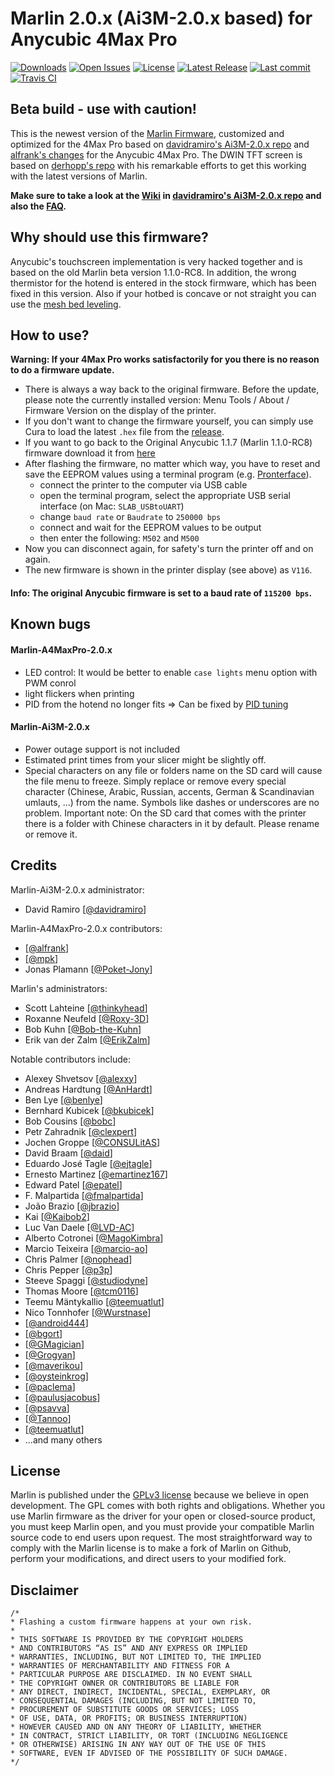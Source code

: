 # Marlin 2.0.x (Ai3M-2.0.x based) for Anycubic 4Max Pro

[![Downloads](https://img.shields.io/github/downloads/Poket-Jony/Marlin-A4MaxPro-2.0.x/total.svg?style=flat)](https://github.com/Poket-Jony/Marlin-A4MaxPro-2.0.x/releases) [![Open Issues](https://img.shields.io/github/issues-raw/Poket-Jony/Marlin-A4MaxPro-2.0.x.svg?style=flat)](https://github.com/Poket-Jony/Marlin-A4MaxPro-2.0.x/issues?q=is%3Aopen+is%3Aissue) [![License](https://img.shields.io/github/license/Poket-Jony/Marlin-A4MaxPro-2.0.x.svg?style=flat)](https://github.com/Poket-Jony/Marlin-A4MaxPro-2.0.x/blob/master/LICENSE) [![Latest Release](https://img.shields.io/github/release/Poket-Jony/Marlin-A4MaxPro-2.0.x.svg?style=flat)](https://github.com/Poket-Jony/Marlin-A4MaxPro-2.0.x/releases/latest/) [![Last commit](https://img.shields.io/github/last-commit/Poket-Jony/Marlin-A4MaxPro-2.0.x.svg?style=flat)](https://github.com/Poket-Jony/Marlin-A4MaxPro-2.0.x/commits/)  [![Travis CI](https://api.travis-ci.org/Poket-Jony/Marlin-A4MaxPro-2.0.x.svg?branch=master)](https://travis-ci.org/Poket-Jony/Marlin-A4MaxPro-2.0.x)  

## Beta build - use with caution!

This is the newest version of the [Marlin Firmware](https://github.com/MarlinFirmware/Marlin), customized and optimized for the 4Max Pro based on [davidramiro's Ai3M-2.0.x repo](https://github.com/davidramiro/Marlin-Ai3M-2.0.x) and [alfrank's changes](https://drucktipps3d.de/forum/topic/anycubic-4max-pro-marlin-1-1-9-firmware-ai3m-basierend/) for the Anycubic 4Max Pro. The DWIN TFT screen is based on [derhopp's repo](https://github.com/derhopp/Marlin-with-Anycubic-i3-Mega-TFT) with his remarkable efforts to get this working with the latest versions of Marlin.

**Make sure to take a look at the [Wiki](https://github.com/davidramiro/Marlin-Ai3M-2.0.x/wiki/) in [davidramiro's Ai3M-2.0.x repo](https://github.com/davidramiro/Marlin-Ai3M-2.0.x) and also the [FAQ](https://github.com/davidramiro/Marlin-Ai3M-2.0.x/wiki/Frequently-Asked-Questions).**

## Why should use this firmware?
Anycubic's touchscreen implementation is very hacked together and is based on the old Marlin beta version 1.1.0-RC8.
In addition, the wrong thermistor for the hotend is entered in the stock firmware, which has been fixed in this version.
Also if your hotbed is concave or not straight you can use the [mesh bed leveling](https://github.com/davidramiro/Marlin-Ai3M-2.0.x#manual-mesh-bed-leveling).

## How to use?
**Warning: If your 4Max Pro works satisfactorily for you there is no reason to do a firmware update.**

- There is always a way back to the original firmware. Before the update, please note the currently installed version: Menu Tools / About / Firmware Version on the display of the printer.
- If you don't want to change the firmware yourself, you can simply use Cura to load the latest `.hex` file from the [release](https://github.com/Poket-Jony/Marlin-A4MaxPro/releases).
- If you want to go back to the Original Anycubic 1.1.7 (Marlin 1.1.0-RC8) firmware download it from [here](https://drive.google.com/file/d/1FwKHQcOxPabLgirkihu3LnBMuHuZLqZR/view)
- After flashing the firmware, no matter which way, you have to reset and save the EEPROM values using a terminal program (e.g. [Pronterface](https://www.pronterface.com/)).
    - connect the printer to the computer via USB cable
    - open the terminal program, select the appropriate USB serial interface (on Mac: `SLAB_USBtoUART`)
    - change `baud rate` or `Baudrate` to `250000 bps`
    - connect and wait for the EEPROM values to be output
    - then enter the following: `M502` and `M500`
- Now you can disconnect again, for safety's turn the printer off and on again.
- The new firmware is shown in the printer display (see above) as `V116`.

#### Info: The original Anycubic firmware is set to a baud rate of `115200 bps`.

## Known bugs
#### Marlin-A4MaxPro-2.0.x
- LED control: It would be better to enable `case lights` menu option with PWM conrol
- light flickers when printing
- PID from the hotend no longer fits => Can be fixed by [PID tuning](https://github.com/davidramiro/Marlin-Ai3M-2.0.x/wiki/Calibration#pid-tuning)

#### Marlin-Ai3M-2.0.x
- Power outage support is not included
- Estimated print times from your slicer might be slightly off.
- Special characters on any file or folders name on the SD card will cause the file menu to freeze. Simply replace or remove every special character (Chinese, Arabic, Russian, accents, German & Scandinavian umlauts, ...) from the name. Symbols like dashes or underscores are no problem. Important note: On the SD card that comes with the printer there is a folder with Chinese characters in it by default. Please rename or remove it.

## Credits
Marlin-Ai3M-2.0.x administrator:
- David Ramiro [[@davidramiro](https://github.com/davidramiro)]

Marlin-A4MaxPro-2.0.x contributors:
- [[@alfrank](https://drucktipps3d.de/forum/profile/alfrank/)]
- [[@mpk](https://drucktipps3d.de/forum/profile/mpk/)]
- Jonas Plamann [[@Poket-Jony](https://github.com/Poket-Jony)]

Marlin's administrators:
 - Scott Lahteine [[@thinkyhead](https://github.com/thinkyhead)]
 - Roxanne Neufeld [[@Roxy-3D](https://github.com/Roxy-3D)]
 - Bob Kuhn [[@Bob-the-Kuhn](https://github.com/Bob-the-Kuhn)]
 - Erik van der Zalm [[@ErikZalm](https://github.com/ErikZalm)]

Notable contributors include:
 - Alexey Shvetsov [[@alexxy](https://github.com/alexxy)]
 - Andreas Hardtung [[@AnHardt](https://github.com/AnHardt)]
 - Ben Lye [[@benlye](https://github.com/benlye)]
 - Bernhard Kubicek [[@bkubicek](https://github.com/bkubicek)]
 - Bob Cousins [[@bobc](https://github.com/bobc)]
 - Petr Zahradnik [[@clexpert](https://github.com/clexpert)]
 - Jochen Groppe [[@CONSULitAS](https://github.com/CONSULitAS)]
 - David Braam [[@daid](https://github.com/daid)]
 - Eduardo José Tagle [[@ejtagle](https://github.com/ejtagle)]
 - Ernesto Martinez [[@emartinez167](https://github.com/emartinez167)]
 - Edward Patel [[@epatel](https://github.com/epatel)]
 - F. Malpartida [[@fmalpartida](https://github.com/fmalpartida)]
 - João Brazio [[@jbrazio](https://github.com/jbrazio)]
 - Kai [[@Kaibob2](https://github.com/Kaibob2)]
 - Luc Van Daele [[@LVD-AC](https://github.com/LVD-AC)]
 - Alberto Cotronei [[@MagoKimbra](https://github.com/MagoKimbra)]
 - Marcio Teixeira [[@marcio-ao](https://github.com/marcio-ao)]
 - Chris Palmer [[@nophead](https://github.com/nophead)]
 - Chris Pepper [[@p3p](https://github.com/p3p)]
 - Steeve Spaggi [[@studiodyne](https://github.com/studiodyne)]
 - Thomas Moore [[@tcm0116](https://github.com/tcm0116)]
 - Teemu Mäntykallio [[@teemuatlut](https://github.com/teemuatlut)]
 - Nico Tonnhofer [[@Wurstnase](https://github.com/Wurstnase)]
 - [[@android444](https://github.com/android444)]
 - [[@bgort](https://github.com/bgort)]
 - [[@GMagician](https://github.com/GMagician)]
 - [[@Grogyan](https://github.com/Grogyan)]
 - [[@maverikou](https://github.com/maverikou)]
 - [[@oysteinkrog](https://github.com/oysteinkrog)]
 - [[@paclema](https://github.com/paclema)]
 - [[@paulusjacobus](https://github.com/paulusjacobus)]
 - [[@psavva](https://github.com/psavva)]
 - [[@Tannoo](https://github.com/Tannoo)]
 - [[@teemuatlut](https://github.com/teemuatlut)]
 - ...and many others

## License
Marlin is published under the [GPLv3 license](https://github.com/MarlinFirmware/Marlin/blob/1.0.x/COPYING.md) because we believe in open development. The GPL comes with both rights and obligations. Whether you use Marlin firmware as the driver for your open or closed-source product, you must keep Marlin open, and you must provide your compatible Marlin source code to end users upon request. The most straightforward way to comply with the Marlin license is to make a fork of Marlin on Github, perform your modifications, and direct users to your modified fork.

## Disclaimer
```
/*
* Flashing a custom firmware happens at your own risk.
*
* THIS SOFTWARE IS PROVIDED BY THE COPYRIGHT HOLDERS
* AND CONTRIBUTORS “AS IS” AND ANY EXPRESS OR IMPLIED
* WARRANTIES, INCLUDING, BUT NOT LIMITED TO, THE IMPLIED
* WARRANTIES OF MERCHANTABILITY AND FITNESS FOR A
* PARTICULAR PURPOSE ARE DISCLAIMED. IN NO EVENT SHALL
* THE COPYRIGHT OWNER OR CONTRIBUTORS BE LIABLE FOR
* ANY DIRECT, INDIRECT, INCIDENTAL, SPECIAL, EXEMPLARY, OR
* CONSEQUENTIAL DAMAGES (INCLUDING, BUT NOT LIMITED TO,
* PROCUREMENT OF SUBSTITUTE GOODS OR SERVICES; LOSS
* OF USE, DATA, OR PROFITS; OR BUSINESS INTERRUPTION)
* HOWEVER CAUSED AND ON ANY THEORY OF LIABILITY, WHETHER
* IN CONTRACT, STRICT LIABILITY, OR TORT (INCLUDING NEGLIGENCE
* OR OTHERWISE) ARISING IN ANY WAY OUT OF THE USE OF THIS
* SOFTWARE, EVEN IF ADVISED OF THE POSSIBILITY OF SUCH DAMAGE.
*/
```